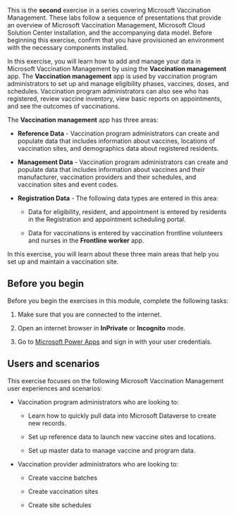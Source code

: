 This is the **second** exercise in a series covering Microsoft Vaccination Management. These labs follow a sequence of presentations that provide an overview of Microsoft Vaccination Management, Microsoft Cloud Solution Center installation, and the accompanying data model. Before beginning this exercise, confirm that you have provisioned an environment with the necessary components installed.

In this exercise, you will learn how to add and manage your data in Microsoft Vaccination Management by using the **Vaccination management** app. The **Vaccination management** app is used by vaccination program administrators to set up and manage eligibility phases, vaccines, doses, and schedules. Vaccination program administrators can also see who has registered, review vaccine inventory, view basic reports on appointments, and see the outcomes of vaccinations.

The **Vaccination management** app has three areas:

-   **Reference Data** - Vaccination program administrators can create and populate data that includes information about vaccines, locations of vaccination sites, and demographics data about registered residents.

-   **Management Data** - Vaccination program administrators can create and populate data that includes information about vaccines and their manufacturer, vaccination providers and their schedules, and vaccination sites and event codes.

-   **Registration Data** - The following data types are entered in this area:

    -   Data for eligibility, resident, and appointment is entered by residents in the Registration and appointment scheduling portal.

    -   Data for vaccinations is entered by vaccination frontline volunteers and nurses in the **Frontline worker** app.

In this exercise, you will learn about these three main areas that help you set up and maintain a vaccination site.

## Before you begin
Before you begin the exercises in this module, complete the following tasks:

1.  Make sure that you are connected to the internet.

1.  Open an internet browser in **InPrivate** or **Incognito** mode.

1.  Go to [Microsoft Power Apps](https://make.preview.powerapps.com/?azure-portal=true) and sign in with your user credentials.

## Users and scenarios

This exercise focuses on the following Microsoft Vaccination Management user experiences and scenarios:

- Vaccination program administrators who are looking to:

  - Learn how to quickly pull data into Microsoft Dataverse to create new records.

  - Set up reference data to launch new vaccine sites and locations.

  - Set up master data to manage vaccine and program data.

- Vaccination provider administrators who are looking to:

  - Create vaccine batches

  - Create vaccination sites

  - Create site schedules

